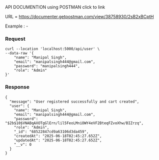API DOCUMENTION using POSTMAN click to link

URL = https://documenter.getpostman.com/view/38758930/2sB2xBCptH


<!-- Check upper Link -->
Example : -

### Request 
```
curl --location 'localhost:5000/api/user' \
--data-raw '{
    "name": "Manipal Singh",
    "email": "manipalsingh444@gmail.com",
    "password": "manipalsingh444",
    "role": "Admin"
}'
```

### Response
```
{
  "message": "User registered successfully and cart created",
  "user": {
    "name": "Manipal Singh",
    "email": "manipalsingh444@gmail.com",
    "password": "$2b$10$VNABqAXOTgGlErn/lil5FeoLMniOWY4eVF2BteqFZvoXhw/BIZrzq",
    "role": "Admin",
    "_id": "68522847cd9a63106d3da459",
    "createdAt": "2025-06-18T02:45:27.652Z",
    "updatedAt": "2025-06-18T02:45:27.652Z",
    "__v": 0
  }
}
```
